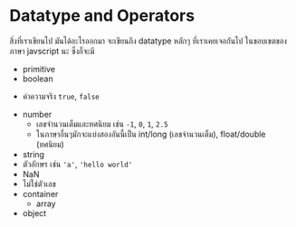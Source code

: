 # Datatype and Operators 
สิ่งที่เราเขียนไป มันได้อะไรออกมา 
จะเขียนถึง datatype หลักๆ ที่เราเคยเจอกันไป ในขอบเขตของภาษา javscript นะ 
ซึ่งก็จะมี 
* primitive
 * boolean
  - ค่าความจริง `true`, `false`
 * number
   - เลขจำนวนเต็มและทศนิยม เช่น `-1`, `0`, `1`, `2.5`
   * ในภาษาอื่นๆมักจะแบ่งสองอันนี้เป็น int/long (เลขจำนวนเต็ม), float/double (ทศนิยม)
  * string 
   * ตัวอักษร เช่น `'a'`, `'hello world'` 
  * NaN 
   * ไม่ใช่ตัวเลข 
* container 
  * array 
* object 
